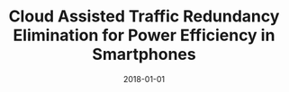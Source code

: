 ---
title: "Cloud Assisted Traffic Redundancy Elimination for Power Efficiency in Smartphones"
collection: publications
permalink: /publication/2018-01-01-Cloud-Assisted-Traffic-Redundancy-Elimination-for-Power-Efficiency-in-Smartphones
pubtype: conference
date: 2018-01-01
venue: 'In the proceedings of 2018 IEEE 15th International Conference on Mobile Ad Hoc and Sensor Systems (MASS)'
authors:  Shenghua He,  Haiying Shen,  Vivekgautham Soundararaj,  Lei Yu
citation: ' Shenghua He,  Haiying Shen,  Vivekgautham Soundararaj,  Lei Yu, &quot;Cloud Assisted Traffic Redundancy Elimination for Power Efficiency in Smartphones.&quot; In the proceedings of 2018 IEEE 15th International Conference on Mobile Ad Hoc and Sensor Systems (MASS), 2018.'
---